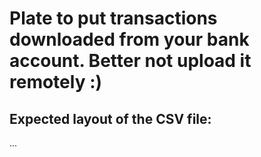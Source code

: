 # Plate to put transactions downloaded from your bank account. Better not upload it remotely :)

## Expected layout of the CSV file:
...
